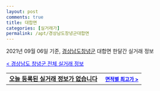 ```yaml
---
layout: post
comments: true
title: 대합면
categories: [실거래가]
permalink: /apt/경상남도창녕군대합면
---
```


2021년 09월 06일 기준, <a href="/apt/경상남도창녕군">경상남도창녕군</a> 대합면 한달간 실거래 정보

<a style="color: blue;" href="/apt/경상남도창녕군">< 경상남도 창녕군 전체 실거래 정보</a>
<!---- start ---->
<table>
  <tr>
    <td colspan="4" style="font-weight: bold;"><a href="/apt/경상남도창녕군대합면{name_without_space}">오늘 등록된 실거래 정보가 없습니다</a> &nbsp;&nbsp;&nbsp; <a style="color: blue; font-size: smaller;" href="/apt/경상남도창녕군대합면{name_without_space}">면적별 최고가 ></a></td>
  </tr>
    
</table>
<!---- end ---->
    